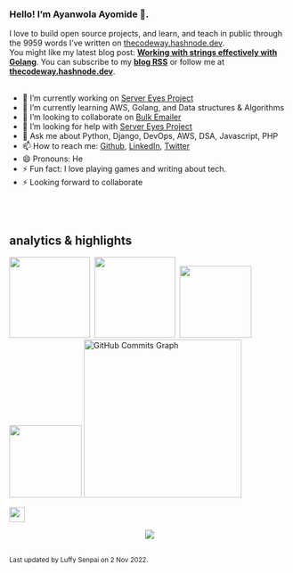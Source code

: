 ### Hello! I’m Ayanwola Ayomide 👋.

I love to build open source projects, and learn, and teach in public through the 9959 words I’ve written on [thecodeway.hashnode.dev](https://thecodeway.hashnode.dev/).<br>You might like my latest blog post: **[Working with strings effectively with Golang](https://thecodeway.hashnode.dev/working-with-strings-effectively-with-golang)**. You can subscribe to my [**blog RSS**](https://thecodeway.hashnode.dev/rss.xml) or follow me at [**thecodeway.hashnode.dev**](https://thecodeway.hashnode.dev).<br><br>
- 🔭 I’m currently working on [Server Eyes Project](https://github.com/devvspaces/server_eyes)
- 🌱 I’m currently learning AWS, Golang, and Data structures & Algorithms
- 👯 I’m looking to collaborate on [Bulk Emailer](https://github.com/devvspaces/bulk_emailer)
- 🤔 I’m looking for help with [Server Eyes Project](https://github.com/devvspaces/server_eyes)
- 💬 Ask me about Python, Django, DevOps, AWS, DSA, Javascript, PHP
- 📫 How to reach me: [Github](https://github.com/devvspaces), [LinkedIn](https://www.linkedin.com/in/ayomide-ayanwola/), [Twitter](https://twitter.com/netrobeweb)
- 😄 Pronouns: He
- ⚡ Fun fact: I love playing games and writing about tech.
- ⚡ Looking forward to collaborate

<br>
<br>

## analytics & highlights

<a href="https://github.com/anuraghazra/github-readme-stats"><img height="145em" src="https://github-readme-stats-bpires.vercel.app/api?username=devvspaces&hide_title=true&line_height=25&hide_rank=false&theme=dracula&show_icons=true&include_all_commits=true&hide_border=true"></a>&nbsp;
<a href="https://github.com/denvercoder1/github-readme-streak-stats"><img height="145em" src="https://github-readme-streak-stats.herokuapp.com/?user=devvspaces&theme=dracula&hide_border=true"></a>&nbsp;
<a href="https://github.com/anuraghazra/github-readme-stats"><img height="129.6em" src="https://github-readme-stats-bpires.vercel.app/api/top-langs/?username=devvspaces&layout=compact&card_width=400&hide_title=true&theme=dracula&t&langs_count=5&hide_border=true"></a>&nbsp;
<a href="https://github.com/devvspaces/server_eyes">
  <img height="129.6em" src="https://github-readme-stats-bpires.vercel.app/api/pin/?username=devvspaces&repo=server_eyes&show_owner=true&theme=dracula&hide_border=true" /></a>
  <a href="https://github.com/ashutosh00710/github-readme-activity-graph"><img height="283.5em" src="https://github-activity-graph-bpires.herokuapp.com/graph?username=devvspaces&bg_color=282a36&color=ffffff&line=533849&point=fe6e95&area_color=7cd3ff&area=true&hide_border=true&custom_title=GitHub%20Last%2031%20days%20Commits%20Graph" alt="GitHub Commits Graph" /></a>


<a href="https://metrics.lecoq.io/insights/devvspaces" target="_blank" rel="noreferrer"><img height="27.5em" src="https://user-images.githubusercontent.com/86871991/178090011-2be9a8c0-ad68-4e7d-8568-6256d8178a28.png"></img></a>



<p align="center">
<img align="center" src="https://komarev.com/ghpvc/?username=devvspaces&style=for-the-badge&label=Profile%20views&color=313b4a"></img>
</p>
	<br><sub>Last updated by Luffy Senpai on 2 Nov 2022.</sub><br>